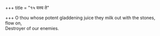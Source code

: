 +++
title = "१५ यस्य ते"

+++
O thou whose potent gladdening juice they milk out with the stones, flow on,  
     Destroyer of our enemies.